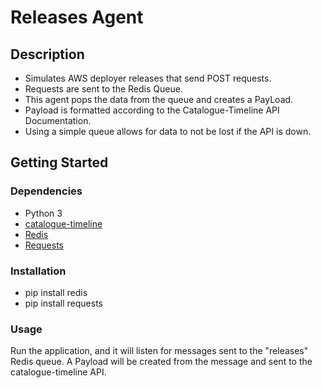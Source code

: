# Releases Agent

## Description
- Simulates AWS deployer releases that send POST requests.
- Requests are sent to the Redis Queue.
- This agent pops the data from the queue and creates a PayLoad.
- Payload is formatted according to the Catalogue-Timeline API Documentation.
- Using a simple queue allows for data to not be lost if the API is down.

## Getting Started


### Dependencies
- Python 3
- [catalogue-timeline](https://github.com/hmrc/catalogue-timeline)
- [Redis](https://pypi.org/project/redis/)
- [Requests](https://docs.python-requests.org/en/latest/)


### Installation
- pip install redis
- pip install requests


### Usage
Run the application, and it will listen for messages sent to the
"releases" Redis queue. A Payload will be created from the message
and sent to the catalogue-timeline API.